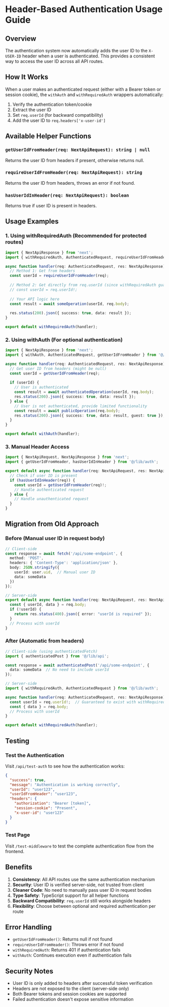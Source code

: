 # Header-Based Authentication Usage Guide

## Overview

The authentication system now automatically adds the user ID to the `X-USER-ID` header when a user is authenticated. This provides a consistent way to access the user ID across all API routes.

## How It Works

When a user makes an authenticated request (either with a Bearer token or session cookie), the `withAuth` and `withRequiredAuth` wrappers automatically:

1. Verify the authentication token/cookie
2. Extract the user ID
3. Set `req.userId` (for backward compatibility)
4. Add the user ID to `req.headers['x-user-id']`

## Available Helper Functions

### `getUserIdFromHeader(req: NextApiRequest): string | null`
Returns the user ID from headers if present, otherwise returns null.

### `requireUserIdFromHeader(req: NextApiRequest): string`
Returns the user ID from headers, throws an error if not found.

### `hasUserIdInHeader(req: NextApiRequest): boolean`
Returns true if user ID is present in headers.

## Usage Examples

### 1. Using withRequiredAuth (Recommended for protected routes)

```typescript
import { NextApiResponse } from 'next';
import { withRequiredAuth, AuthenticatedRequest, requireUserIdFromHeader } from '@/lib/auth';

async function handler(req: AuthenticatedRequest, res: NextApiResponse) {
  // Method 1: Get from headers
  const userId = requireUserIdFromHeader(req);
  
  // Method 2: Get directly from req.userId (since withRequiredAuth guarantees it exists)
  // const userId = req.userId!;
  
  // Your API logic here
  const result = await someOperation(userId, req.body);
  
  res.status(200).json({ success: true, data: result });
}

export default withRequiredAuth(handler);
```

### 2. Using withAuth (For optional authentication)

```typescript
import { NextApiResponse } from 'next';
import { withAuth, AuthenticatedRequest, getUserIdFromHeader } from '@/lib/auth';

async function handler(req: AuthenticatedRequest, res: NextApiResponse) {
  // Get user ID from headers (might be null)
  const userId = getUserIdFromHeader(req);
  
  if (userId) {
    // User is authenticated
    const result = await authenticatedOperation(userId, req.body);
    res.status(200).json({ success: true, data: result });
  } else {
    // User is not authenticated, provide limited functionality
    const result = await publicOperation(req.body);
    res.status(200).json({ success: true, data: result, guest: true });
  }
}

export default withAuth(handler);
```

### 3. Manual Header Access

```typescript
import { NextApiRequest, NextApiResponse } from 'next';
import { getUserIdFromHeader, hasUserIdInHeader } from '@/lib/auth';

export default async function handler(req: NextApiRequest, res: NextApiResponse) {
  // Check if user ID is present
  if (hasUserIdInHeader(req)) {
    const userId = getUserIdFromHeader(req)!;
    // Handle authenticated request
  } else {
    // Handle unauthenticated request
  }
}
```

## Migration from Old Approach

### Before (Manual user ID in request body)

```typescript
// Client-side
const response = await fetch('/api/some-endpoint', {
  method: 'POST',
  headers: { 'Content-Type': 'application/json' },
  body: JSON.stringify({
    userId: user.uid,  // Manual user ID
    data: someData
  })
});

// Server-side
export default async function handler(req: NextApiRequest, res: NextApiResponse) {
  const { userId, data } = req.body;
  if (!userId) {
    return res.status(400).json({ error: "userId is required" });
  }
  // Process with userId
}
```

### After (Automatic from headers)

```typescript
// Client-side (using authenticatedFetch)
import { authenticatedPost } from '@/lib/api';

const response = await authenticatedPost('/api/some-endpoint', {
  data: someData  // No need to include userId
});

// Server-side
import { withRequiredAuth, AuthenticatedRequest } from '@/lib/auth';

async function handler(req: AuthenticatedRequest, res: NextApiResponse) {
  const userId = req.userId!;  // Guaranteed to exist with withRequiredAuth
  const { data } = req.body;
  // Process with userId
}

export default withRequiredAuth(handler);
```

## Testing

### Test the Authentication

Visit `/api/test-auth` to see how the authentication works:

```json
{
  "success": true,
  "message": "Authentication is working correctly",
  "userId": "user123",
  "userIdFromHeader": "user123",
  "headers": {
    "authorization": "Bearer [token]",
    "session-cookie": "Present",
    "x-user-id": "user123"
  }
}
```

### Test Page

Visit `/test-middleware` to test the complete authentication flow from the frontend.

## Benefits

1. **Consistency**: All API routes use the same authentication mechanism
2. **Security**: User ID is verified server-side, not trusted from client
3. **Cleaner Code**: No need to manually pass user ID in request bodies
4. **Type Safety**: TypeScript support for all helper functions
5. **Backward Compatibility**: `req.userId` still works alongside headers
6. **Flexibility**: Choose between optional and required authentication per route

## Error Handling

- `getUserIdFromHeader()`: Returns null if not found
- `requireUserIdFromHeader()`: Throws error if not found
- `withRequiredAuth`: Returns 401 if authentication fails
- `withAuth`: Continues execution even if authentication fails

## Security Notes

- User ID is only added to headers after successful token verification
- Headers are not exposed to the client (server-side only)
- Both Bearer tokens and session cookies are supported
- Failed authentication doesn't expose sensitive information 